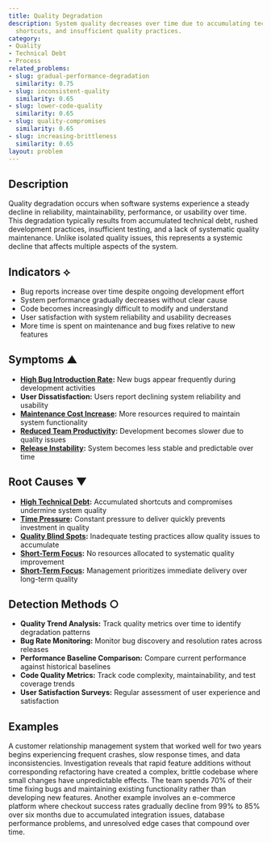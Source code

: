 ```yaml
---
title: Quality Degradation
description: System quality decreases over time due to accumulating technical debt,
  shortcuts, and insufficient quality practices.
category:
- Quality
- Technical Debt
- Process
related_problems:
- slug: gradual-performance-degradation
  similarity: 0.75
- slug: inconsistent-quality
  similarity: 0.65
- slug: lower-code-quality
  similarity: 0.65
- slug: quality-compromises
  similarity: 0.65
- slug: increasing-brittleness
  similarity: 0.65
layout: problem
---
```


## Description

Quality degradation occurs when software systems experience a steady decline in reliability, maintainability, performance, or usability over time. This degradation typically results from accumulated technical debt, rushed development practices, insufficient testing, and a lack of systematic quality maintenance. Unlike isolated quality issues, this represents a systemic decline that affects multiple aspects of the system.

## Indicators ⟡

- Bug reports increase over time despite ongoing development effort
- System performance gradually decreases without clear cause
- Code becomes increasingly difficult to modify and understand
- User satisfaction with system reliability and usability decreases
- More time is spent on maintenance and bug fixes relative to new features

## Symptoms ▲

- **[High Bug Introduction Rate](high-bug-introduction-rate.md):** New bugs appear frequently during development activities
- **User Dissatisfaction:** Users report declining system reliability and usability
- **[Maintenance Cost Increase](maintenance-cost-increase.md):** More resources required to maintain system functionality
- **[Reduced Team Productivity](reduced-team-productivity.md):** Development becomes slower due to quality issues
- **[Release Instability](release-instability.md):** System becomes less stable and predictable over time

## Root Causes ▼

- **[High Technical Debt](high-technical-debt.md):** Accumulated shortcuts and compromises undermine system quality
- **[Time Pressure](time-pressure.md):** Constant pressure to deliver quickly prevents investment in quality
- **[Quality Blind Spots](quality-blind-spots.md):** Inadequate testing practices allow quality issues to accumulate
- **[Short-Term Focus](short-term-focus.md):** No resources allocated to systematic quality improvement
- **[Short-Term Focus](short-term-focus.md):** Management prioritizes immediate delivery over long-term quality

## Detection Methods ○

- **Quality Trend Analysis:** Track quality metrics over time to identify degradation patterns
- **Bug Rate Monitoring:** Monitor bug discovery and resolution rates across releases
- **Performance Baseline Comparison:** Compare current performance against historical baselines
- **Code Quality Metrics:** Track code complexity, maintainability, and test coverage trends
- **User Satisfaction Surveys:** Regular assessment of user experience and satisfaction

## Examples

A customer relationship management system that worked well for two years begins experiencing frequent crashes, slow response times, and data inconsistencies. Investigation reveals that rapid feature additions without corresponding refactoring have created a complex, brittle codebase where small changes have unpredictable effects. The team spends 70% of their time fixing bugs and maintaining existing functionality rather than developing new features. Another example involves an e-commerce platform where checkout success rates gradually decline from 99% to 85% over six months due to accumulated integration issues, database performance problems, and unresolved edge cases that compound over time.